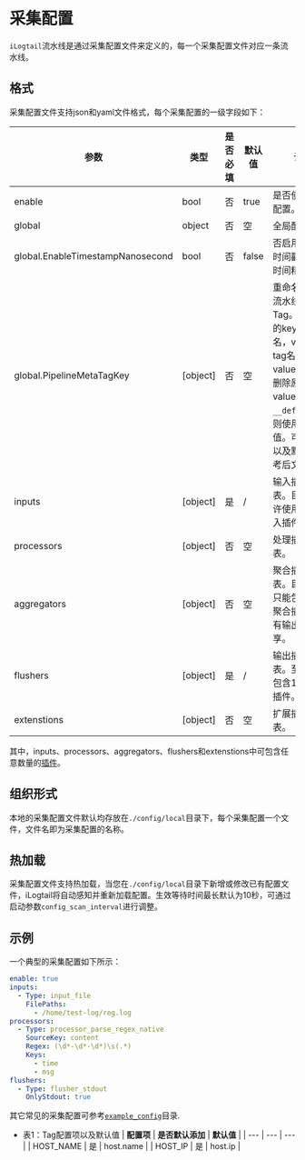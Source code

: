 # 采集配置

`iLogtail`流水线是通过采集配置文件来定义的，每一个采集配置文件对应一条流水线。

## 格式

采集配置文件支持json和yaml文件格式，每个采集配置的一级字段如下：

| **参数**                           | **类型**     | **是否必填** | **默认值** | **说明**                          |
|----------------------------------|------------|----------|---------|---------------------------------|
| enable                           | bool       | 否        | true    | 是否使用当前配置。                       |
| global                           | object     | 否        | 空       | 全局配置。                           |
| global.EnableTimestampNanosecond | bool       | 否        | false   | 否启用纳秒级时间戳，提高时间精度。               |
| global.PipelineMetaTagKey        | \[object\] | 否        | 空       | 重命名或删除流水线级别的Tag。map中的key为原tag名，value为新tag名。若value为空，则删除原tag。若value为`__default__`，则使用默认值。可配置项以及默认值参考后文的表1. |
| inputs                           | \[object\] | 是        | /       | 输入插件列表。目前只允许使用1个输入插件。           |
| processors                       | \[object\] | 否        | 空       | 处理插件列表。                         |
| aggregators                      | \[object\] | 否        | 空       | 聚合插件列表。目前最多只能包含1个聚合插件，所有输出插件共享。 |
| flushers                         | \[object\] | 是        | /       | 输出插件列表。至少需要包含1个输出插件。            |
| extenstions                      | \[object\] | 否        | 空       | 扩展插件列表。                         |

其中，inputs、processors、aggregators、flushers和extenstions中可包含任意数量的[插件](../plugins/overview.md)。

## 组织形式

本地的采集配置文件默认均存放在`./config/local`目录下，每个采集配置一个文件，文件名即为采集配置的名称。

## 热加载

采集配置文件支持热加载，当您在`./config/local`目录下新增或修改已有配置文件，iLogtail将自动感知并重新加载配置。生效等待时间最长默认为10秒，可通过启动参数`config_scan_interval`进行调整。

## 示例

一个典型的采集配置如下所示：

```yaml
enable: true
inputs:
  - Type: input_file
    FilePaths: 
      - /home/test-log/reg.log
processors:
  - Type: processor_parse_regex_native
    SourceKey: content
    Regex: (\d*-\d*-\d*)\s(.*)
    Keys:
      - time
      - msg
flushers:
  - Type: flusher_stdout
    OnlyStdout: true
```

其它常见的采集配置可参考[`example_config`](../../../example_config/)目录.

* 表1：Tag配置项以及默认值
|  **配置项**  | **是否默认添加** |  **默认值**  |
| --- | --- | --- |
| HOST_NAME | 是 | host.name |
| HOST_IP | 是 | host.ip |
